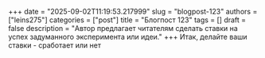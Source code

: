 +++
date        = "2025-09-02T11:19:53.217999"
slug        = "blogpost-123"
authors     = ["leins275"]
categories  = ["post"]
title       = "Блогпост 123"
tags        = []
draft       = false
description = "Автор предлагает читателям сделать ставки на успех задуманного эксперимента или идеи."
+++
  Итак, делайте ваши ставки - сработает или нет
  